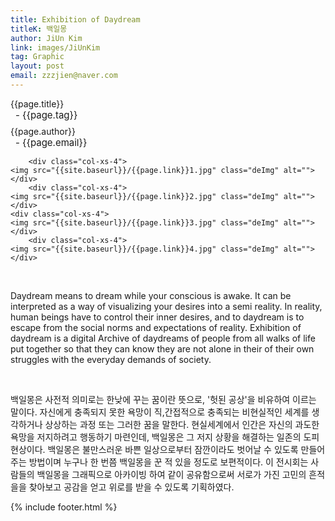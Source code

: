 ```yaml
---
title: Exhibition of Daydream
titleK: 백일몽
author: JiUn Kim
link: images/JiUnKim
tag: Graphic
layout: post
email: zzzjien@naver.com
---	
```


<div class="container">

<div class="deDep">
{{page.title}}<br>
<p style="font-size:15px; margin:0px; padding:0px 0px 0px 8px; margin:0px 0px 8px 0px;">- {{page.tag}}</p>
{{page.author}}<br>
<p style="font-size:15px; margin:0px; padding:0px 0px 0px 8px;">- {{page.email}}</p>
</div>


<div class="row" class="imgcolor">
	
		<div class="col-xs-4">
	<img src="{{site.baseurl}}/{{page.link}}1.jpg" class="deImg" alt=""></div>
		<div class="col-xs-4">
	<img src="{{site.baseurl}}/{{page.link}}2.jpg" class="deImg" alt=""></div>
	<div class="col-xs-4">
	<img src="{{site.baseurl}}/{{page.link}}3.jpg" class="deImg" alt=""></div>
		<div class="col-xs-4">
	<img src="{{site.baseurl}}/{{page.link}}4.jpg" class="deImg" alt=""></div>
	
</div>
<br>

<div class="det lato">



Daydream means to dream while your conscious is awake. It can be interpreted as a way of  visualizing your desires into a semi reality. In reality, human beings have to control their inner desires, and to daydream is to escape from the social norms and expectations of reality. Exhibition of daydream is a digital Archive of daydreams of people from all walks of life put together so that they can know they are not alone in their  of their own struggles with the everyday demands of society.



</div>

<br>

<div class="noto">

백일몽은 사전적 의미로는 한낮에 꾸는 꿈이란 뜻으로, '헛된 공상'을 비유하여 이르는 말이다. 자신에게 충족되지 못한 욕망이 직,간접적으로 충족되는 비현실적인 세계를 생각하거나 상상하는 과정 또는 그러한 꿈을 말한다. 현실세계에서 인간은 자신의 과도한 욕망을 저지하려고 행동하기 마련인데, 백일몽은 그 저지 상황을 해결하는 일존의 도피현상이다.  백일몽은 불만스러운 바쁜 일상으로부터 잠깐이라도 벗어날 수 있도록 만들어주는 방법이며 누구나 한 번쯤 백일몽을 꾼 적 있을 정도로 보편적이다. 이 전시회는 사람들의 백일몽을 그래픽으로 아카이빙 하여 같이 공유함으로써 서로가 가진 고민의 흔적을을 찾아보고 공감을 얻고 위로를 받을 수 있도록 기획하였다.


</div>
{% include footer.html %} 
